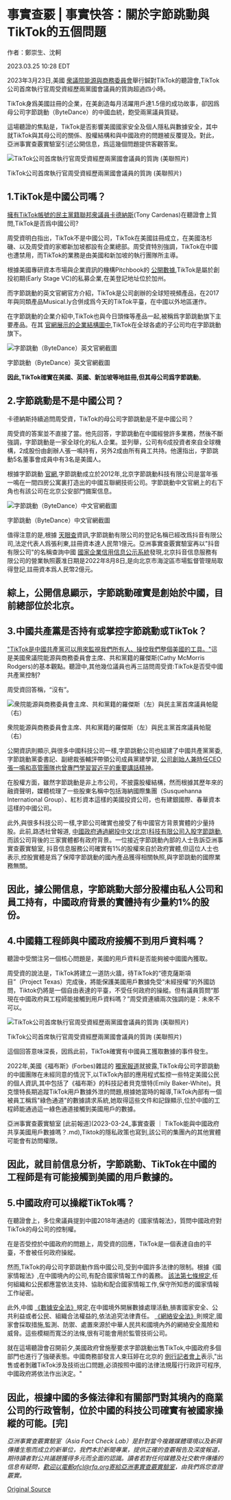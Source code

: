 # 事實查覈 | 事實快答：關於字節跳動與TikTok的五個問題

作者：鄭崇生、沈軻

2023.03.25 10:28 EDT

2023年3月23日,美國 [衆議院能源與商務委員會](https://energycommerce.house.gov/events/full-committee-hearing-tik-tok-how-congress-can-safeguard-american-data-privacy-and-protect-children-from-online-harms)舉行鍼對TikTok的聽證會,TikTok公司首席執行官周受資經歷兩黨國會議員的質詢超過四小時。

TikTok身爲美國註冊的企業，在美創造每月活躍用戶達1.5億的成功故事，卻因爲母公司字節跳動（ByteDance）的中國血統，飽受兩黨議員質疑。

這場聽證的焦點是，TikTok是否影響美國國家安全及個人隱私與數據安全，其中就TikTok與其母公司的關係、股權結構和與中國政府的問題被反覆提及。對此，亞洲事實查覈實驗室引述公開信息，爲這幾個問題提供客觀答案。

![TikTok公司首席執行官周受資經歷兩黨國會議員的質詢 (美聯照片)](images/KFZUTMMQ3IJDG5QJBMRBUYWBEQ.jpg)

TikTok公司首席執行官周受資經歷兩黨國會議員的質詢 (美聯照片)

## 1.TikTok是中國公司嗎？

[擁有TikTok帳號的民主黨籍聯邦衆議員卡德納斯](https://www.tiktok.com/@congressmancardenas?lang=en)(Tony Cardenas)在聽證會上質問,TikTok是否爲中國公司?

周受資明白指出，TikTok不是中國公司，TikTok在美國註冊成立，在美國洛杉磯、以及周受資的家鄉新加坡都設有企業總部。周受資特別強調，TikTok在中國也遭禁用，而TikTok的業務是由美國和新加坡的執行團隊所主導。

根據美國專研資本市場與企業資訊的機構Pitchbook的 [公開數據](https://pitchbook.com/profiles/company/279877-42#overview),TikTok是屬於創投初期(Early Stage VC)的私募企業,在美登記地址位於加州。

而字節跳動的英文官網官方介紹，TikTok是公司創辦的全球短視頻產品，在2017年與同類產品Musical.ly合併成爲今天的TikTok平臺，在中國以外地區運作。

在字節跳動的企業介紹中,TikTok也與今日頭條等產品一起,被稱爲字節跳動旗下主要產品。在其 [官網展示的企業結構圖中](https://www.bytedance.com/en/?anchor=history),TikTok在全球各處的子公司均在字節跳動旗下。

![字節跳動（ByteDance）英文官網截圖](images/LHLDEJRSXPALGU7GVGET4JN2I4.png)

字節跳動（ByteDance）英文官網截圖

**因此,TikTok確實在美國、英國、新加坡等地註冊,但其母公司爲字節跳動**。

## 2.字節跳動是不是中國公司？

卡德納斯持續追問周受資，TikTok的母公司字節跳動是不是中國公司？

周受資的答案並不直接了當。他先回答，字節跳動在中國經營許多業務，然後不斷強調，字節跳動是一家全球化的私人企業。並列舉，公司有6成投資者來自全球機構，2成股份由創辦人張一鳴持有，另外2成由所有員工共持。他還指出，字節跳動5名董事會成員中有3名是美國人。

根據字節跳動 [官網](https://www.bytedance.com/en/?anchor=history),字節跳動成立於2012年,北京字節跳動科技有限公司是當年張一鳴在一間四房公寓裏打造出的中國互聯網技術公司。字節跳動中文官網上的右下角也有該公司在北京公安部門備案信息。

![字節跳動（ByteDance）中文官網截圖](images/RDHCDRAXOTP5Q57RGPSJWIJL7A.png)

字節跳動（ByteDance）中文官網截圖

值得注意的是,根據 [天眼查](https://webcache.googleusercontent.com/search?q=cache:sEA9gQl-1r4J:https://www.tianyancha.com/company/2352987806&cd=1&hl=en&ct=clnk&gl=us)資訊,字節跳動有限公司的登記名稱已經改爲抖音有限公司,法定代表人爲張利東,註冊資本達人民幣1億元。亞洲事實查覈實驗室再以"抖音有限公司"的名稱查詢中國 [國家企業信用信息公示系統](https://www.gsxt.gov.cn/%7B09C8DC9061E97D4292DE1B934335FF0E421C7CAC247A0C4C58D0216D33A895D91C42347460E888B79968577919DCBC34438FFC20370181754330E410261EE179E145E145E17FDB0BBEB59B90BE0BBF7E675A8A5C57F36BDE6A2AFCC16E657CD8D3201DB264742EE47F84954533F98C49B8680D950DA206274778563668A272178F2B8F2B8F2B-1679683956620%7D)發現,北京抖音信息服務有限公司的營業執照覈准日期是2022年8月8日,是向北京市海淀區市場監督管理局取得登記,註冊資本爲人民幣2億元。

## 綜上，公開信息顯示，字節跳動確實是創始於中國，目前總部位於北京。

## 3.中國共產黨是否持有或掌控字節跳動或TikTok？

["TikTok是中國共產黨可以用來監視我們所有人、操控我們整個美國的工具。"](https://www.youtube.com/watch?v=e-DZTFwyzfY)這是美國衆議院能源與商務委員會主席、共和黨籍的羅傑斯(Cathy McMorris Rodgers)的基本觀點。聽證中,其他幾位議員也再三詰問周受資:TikTok是否受中國共產黨控制?

周受資回答稱，“沒有”。

![衆院能源與商務委員會主席、共和黨籍的羅傑斯（左）與民主黨首席議員帕龍（右）](images/XWXN6HDXI4FBZFFRTTIPZQ3EHA.jpg)

衆院能源與商務委員會主席、共和黨籍的羅傑斯（左）與民主黨首席議員帕龍（右）

公開資訊則顯示,與很多中國科技公司一樣,字節跳動公司也組建了中國共產黨黨委,字節跳動黨委書記、副總裁張輔評帶領公司成員黨建學習, [公司創始人兼時任CEO張一鳴和高管團隊也曾專門學習習近平的重要講話精神](http://finance.sina.com.cn/roll/2018-04-29/doc-ifzvpatq9979238.shtml)。

在股權方面，雖然字節跳動是非上市公司，不披露股權結構，然而根據其歷年來的融資聲明，媒體梳理了一些股東名稱中包括海納國際集團（Susquehanna International Group）、紅杉資本這樣的美國投資公司，也有建銀國際、春華資本這樣的中國公司。

此外,與很多科技公司一樣,字節公司確實也接受了有中國官方背景實體的少量持股。此前,路透社曾報道, [中國政府通過網投中文(北京)科技有限公司入股字節跳動](https://www.reuters.com/article/china-government-bytedance-weibo-0817-tu-idCNKBS2FI0CB),而該公司背後的三家實體都有政府背景。一位接近字節跳動內部的人士告訴亞洲事實查覈實驗室, 抖音信息服務公司確實有1%的股權來自於政府實體,但這位人士也表示,控股實體是爲了保障字節跳動的國內產品獲得相關執照,與字節跳動的國際業務無關。

## 因此，據公開信息，字節跳動大部分股權由私人公司和員工持有，中國政府背景的實體持有少量約1%的股份。

## 4.中國籍工程師與中國政府接觸不到用戶資料嗎？

聽證中受關注另一個核心問題是，美國的用戶資料是否能夠被中國國內獲取。

周受資的說法是，TikTok將建立一道防火牆，待TikTok的“德克薩斯項目”（Project Texas）完成後，將能保護美國用戶數據免受“未經授權”的外國訪問，Tiktok仍將是一個自由表達的平臺，不受任何政府的操縱。但有議員質問“那現在中國政府與工程師能接觸到用戶資料嗎？”周受資連續兩次強調的是：未來不可以。

![TikTok公司首席執行官周受資經歷兩黨國會議員的質詢 (美聯照片)](images/B7OTYANROO63AV3IRNTB3LONI4.jpg)

TikTok公司首席執行官周受資經歷兩黨國會議員的質詢 (美聯照片)

這個回答意味深長，因爲此前，TikTok確實有中國員工獲取數據的事件發生。

2022年,美國《福布斯》(Forbes)雜誌的 [獨家報道](https://www.forbes.com/sites/emilybaker-white/2022/12/22/tiktok-tracks-forbes-journalists-bytedance/?sh=16d6b3dd7da5)就披露,TikTok母公司字節跳動的中國團隊在未經同意的情況下,以TikTok內部的應用程式監控一些特定美國公民的個人資訊,其中包括了《福布斯》的科技記者貝克懷特(Emily Baker-White)。貝克懷特長期追蹤TikTok用戶數據外泄的問題,根據她當時的報導,TikTok內部有一個被員工稱爲"綠色通道"的數據請求系統,她取得這些文件和記錄顯示,位於中國的工程師能通過這一綠色通道接觸到美國用戶的數據。

亞洲事實查覈實驗室 [此前報道](2023-03-24_事實查覈 ｜ TikTok能與中國政府共享美國用戶數據嗎？.md),Tiktok的隱私政策也寫到,該公司的集團內的其他實體可能會有訪問權限。

## 因此，就目前信息分析，字節跳動、TikTok在中國的工程師是有可能接觸到美國的用戶數據的。

## 5.中國政府可以操縱TikTok嗎？

在聽證會上，多位衆議員提到中國2018年通過的《國家情報法》，質問中國政府對TikTok的母公司的控制權。

在是否受控於中國政府的問題上，周受資的回應，TikTok是一個表達自由的平臺，不會被任何政府操縱。

然而,TikTok的母公司字節跳動作爲中國公司,受到中國許多法律的限制。根據《國家情報法》,在中國境內的公司,有配合國家情報工作的義務。 [該法第七條規定](http://www.npc.gov.cn/npc/c30834/201806/483221713dac4f31bda7f9d951108912.shtml),任何組織和公民都應當依法支持、協助和配合國家情報工作,保守所知悉的國家情報工作祕密。

此外,中國 [《數據安全法》](http://www.npc.gov.cn/npc/c30834/202106/7c9af12f51334a73b56d7938f99a788a.shtml)規定,在中國境外開展數據處理活動,損害國家安全、公共利益或者公民、組織合法權益的,依法追究法律責任。 [《網絡安全法》](http://www.gov.cn/xinwen/2016-11/07/content_5129723.htm)則規定,國家會採取措施,監測、防禦、處置來源於中華人民共和國境內外的網絡安全風險和威脅。這些模糊而寬泛的法條,很有可能會用於監管技術公司。

就在這場聽證會召開前夕,美國政府曾施壓要求字節跳動出售TikTok,中國政府多個部門也進行了強硬表態。中國商務部發言人束珏婷在北京的 [例行記者會上](http://www.mofcom.gov.cn/xwfbh/20230323.shtml)表示,"出售或者剝離TikTok涉及技術出口問題,必須按照中國的法律法規履行行政許可程序,中國政府將依法作出決定。"

## 因此，根據中國的多條法律和有關部門對其境內的商業公司的行政管制，位於中國的科技公司確實有被國家操縱的可能。[完]

*亞洲事實查覈實驗室（Asia Fact Check Lab）是針對當今複雜媒體環境以及新興傳播生態而成立的新單位，我們本於新聞專業，提供正確的查覈報告及深度報道，期待讀者對公共議題獲得多元而全面的認識。讀者若對任何媒體及社交軟件傳播的信息有疑問，歡迎以電郵afcl@rfa.org寄給亞洲事實查覈實驗室，由我們爲您查證覈實。*



[Original Source](https://www.rfa.org/mandarin/shishi-hecha/hc-03252023100008.html)